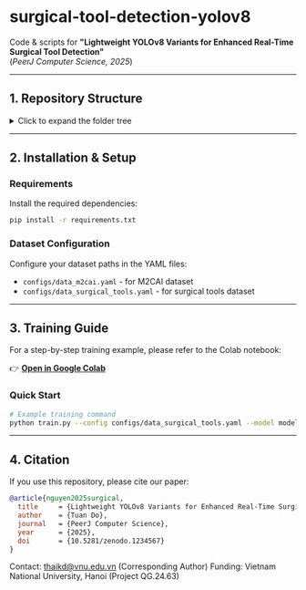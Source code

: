 # surgical-tool-detection-yolov8

Code & scripts for **"Lightweight YOLOv8 Variants for Enhanced Real-Time Surgical Tool Detection"**  
(*PeerJ Computer Science, 2025*)

---

## 1. Repository Structure

<details>
<summary>Click to expand the folder tree</summary>

```text
surgical-tool-detection-yolov8/
├─ README.md
├─ requirements.txt
├─ configs/
│  ├─ data_m2cai.yaml
│  └─ data_surgical_tools.yaml
├─ models/
│  ├─ model1/            # +G + SC3T + C2f-Ghost (example)
│  │  ├─ ultralytics/
│  │  └─ README.md
│  │
│  ├─ model2/            # model1 + CAM + CBAM
│  │  ├─ ultralytics/
│  │  └─ README.md
│  │  
│  └─ model3/            # +G + SC3T + CBAM (best)
│     ├─ ultralytics/
│     └─ README.md
│    
└─ .gitignore
```

</details>

---

## 2. Installation & Setup

### Requirements
Install the required dependencies:

```bash
pip install -r requirements.txt
```

### Dataset Configuration
Configure your dataset paths in the YAML files:
- `configs/data_m2cai.yaml` - for M2CAI dataset
- `configs/data_surgical_tools.yaml` - for surgical tools dataset

---

## 3. Training Guide

For a step-by-step training example, please refer to the Colab notebook:  

👉 [**Open in Google Colab**](https://colab.research.google.com/drive/1W6aJbrVoVKeqEHPcdncOmVnV4aM4Mf7j?usp=sharing)

### Quick Start
```bash
# Example training command
python train.py --config configs/data_surgical_tools.yaml --model model3
```

---

## 4. Citation

If you use this repository, please cite our paper:

```bibtex
@article{nguyen2025surgical,
  title     = {Lightweight YOLOv8 Variants for Enhanced Real-Time Surgical Tool Detection},
  author    = {Tuan Do},
  journal   = {PeerJ Computer Science},
  year      = {2025},
  doi       = {10.5281/zenodo.1234567}
}
```
Contact: thaikd@vnu.edu.vn (Corresponding Author)
Funding: Vietnam National University, Hanoi (Project QG.24.63)

